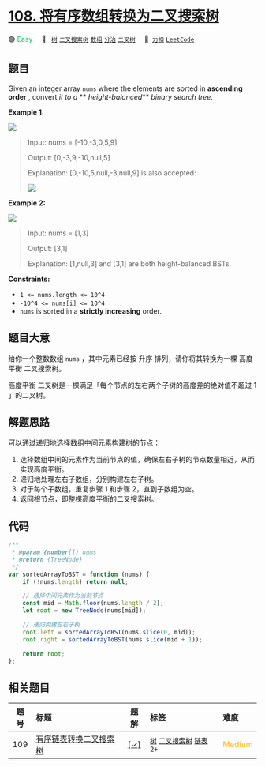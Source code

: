# [108. 将有序数组转换为二叉搜索树](https://2xiao.github.io/leetcode-js/problem/0108.html)

🟢 <font color=#15bd66>Easy</font>&emsp; 🔖&ensp; [`树`](/tag/tree.md) [`二叉搜索树`](/tag/binary-search-tree.md) [`数组`](/tag/array.md) [`分治`](/tag/divide-and-conquer.md) [`二叉树`](/tag/binary-tree.md)&emsp; 🔗&ensp;[`力扣`](https://leetcode.cn/problems/convert-sorted-array-to-binary-search-tree) [`LeetCode`](https://leetcode.com/problems/convert-sorted-array-to-binary-search-tree)

## 题目

Given an integer array `nums` where the elements are sorted in **ascending
order** , convert _it to a_ ** _height-balanced_** _binary search tree_.

**Example 1:**

![](https://assets.leetcode.com/uploads/2021/02/18/btree1.jpg)

> Input: nums = [-10,-3,0,5,9]
>
> Output: [0,-3,9,-10,null,5]
>
> Explanation: [0,-10,5,null,-3,null,9] is also accepted:
>
> ![](https://assets.leetcode.com/uploads/2021/02/18/btree2.jpg)

**Example 2:**

![](https://assets.leetcode.com/uploads/2021/02/18/btree.jpg)

> Input: nums = [1,3]
>
> Output: [3,1]
>
> Explanation: [1,null,3] and [3,1] are both height-balanced BSTs.

**Constraints:**

- `1 <= nums.length <= 10^4`
- `-10^4 <= nums[i] <= 10^4`
- `nums` is sorted in a **strictly increasing** order.

## 题目大意

给你一个整数数组 `nums` ，其中元素已经按 升序 排列，请你将其转换为一棵 高度平衡 二叉搜索树。

高度平衡 二叉树是一棵满足「每个节点的左右两个子树的高度差的绝对值不超过 1 」的二叉树。

## 解题思路

可以通过递归地选择数组中间元素构建树的节点：

1. 选择数组中间的元素作为当前节点的值，确保左右子树的节点数量相近，从而实现高度平衡。
2. 递归地处理左右子数组，分别构建左右子树。
3. 对于每个子数组，重复步骤 1 和步骤 2，直到子数组为空。
4. 返回根节点，即整棵高度平衡的二叉搜索树。

## 代码

```javascript
/**
 * @param {number[]} nums
 * @return {TreeNode}
 */
var sortedArrayToBST = function (nums) {
	if (!nums.length) return null;

	// 选择中间元素作为当前节点
	const mid = Math.floor(nums.length / 2);
	let root = new TreeNode(nums[mid]);

	// 递归构建左右子树
	root.left = sortedArrayToBST(nums.slice(0, mid));
	root.right = sortedArrayToBST(nums.slice(mid + 1));

	return root;
};
```

## 相关题目

<!-- prettier-ignore -->
| 题号 | 标题 | 题解 | 标签 | 难度 |
| :------: | :------ | :------: | :------ | :------ |
| 109 | [有序链表转换二叉搜索树](https://leetcode.com/problems/convert-sorted-list-to-binary-search-tree) | [[✓]](/problem/0109.md) |  [`树`](/tag/tree.md) [`二叉搜索树`](/tag/binary-search-tree.md) [`链表`](/tag/linked-list.md) `2+` | <font color=#ffb800>Medium</font> |